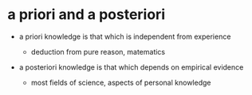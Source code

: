 # a priori and a posteriori

- a priori knowledge is that which is independent from experience
  - deduction from pure reason, matematics

- a posteriori knowledge is that which depends on empirical evidence
  - most fields of science, aspects of personal knowledge
